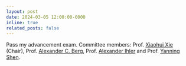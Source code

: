 ```yaml
---
layout: post
date: 2024-03-05 12:00:00-0000
inline: true
related_posts: false
---
```


Pass my advancement exam. Committee members: Prof. [Xiaohui Xie](https://ics.uci.edu/~xhx/) (Chair), Prof. [Alexander C. Berg](http://acberg.com/), Prof. [Alexander Ihler](https://ics.uci.edu/~ihler/index.html) and Prof. [Yanning Shen](https://sites.google.com/uci.edu/yanning-shen/home).
